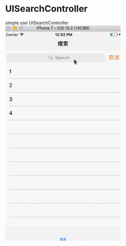 # UISearchController
simple use UISearchController 
![image](https://github.com/LINDreaming/UISearchController/blob/master/LLXSearchController/SearchPic.gif)   
